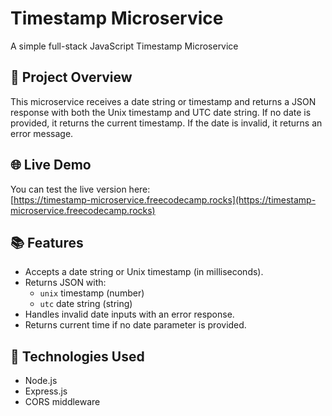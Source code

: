 # Timestamp Microservice

A simple full-stack JavaScript Timestamp Microservice

## 🚀 Project Overview

This microservice receives a date string or timestamp and returns a JSON response with both the Unix timestamp and UTC date string. If no date is provided, it returns the current timestamp. If the date is invalid, it returns an error message.

## 🌐 Live Demo

You can test the live version here:  
[https://timestamp-microservice.freecodecamp.rocks](https://timestamp-microservice.freecodecamp.rocks)

## 📚 Features

- Accepts a date string or Unix timestamp (in milliseconds).
- Returns JSON with:
  - `unix` timestamp (number)
  - `utc` date string (string)
- Handles invalid date inputs with an error response.
- Returns current time if no date parameter is provided.

## 🔧 Technologies Used

- Node.js
- Express.js
- CORS middleware
